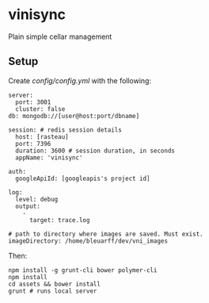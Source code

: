 # vinisync
Plain simple cellar management

## Setup
Create *config/config.yml* with the following:

    server:
      port: 3001
      cluster: false
    db: mongodb://[user@host:port/dbname]

    session: # redis session details
      host: [rasteau]
      port: 7396
      duration: 3600 # session duration, in seconds
      appName: 'vinisync'

    auth:
      googleApiId: [googleapis's project id]

    log:
      level: debug
      output:
        -
          target: trace.log

    # path to directory where images are saved. Must exist.
    imageDirectory: /home/bleuarff/dev/vni_images  

Then:

    npm install -g grunt-cli bower polymer-cli
    npm install
    cd assets && bower install
    grunt # runs local server
